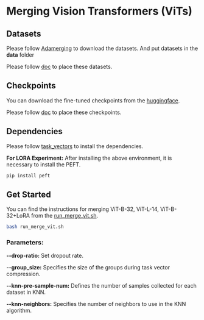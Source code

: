# Merging Vision Transformers (ViTs)

## Datasets
Please follow [Adamerging](https://github.com/EnnengYang/AdaMerging?tab=readme-ov-file#datasets) to download the datasets. And put datasets in the **data** folder

Please follow [doc](./data/README.md) to place these datasets.

## Checkpoints
You can download the fine-tuned checkpoints from the [huggingface](https://huggingface.co/lfy-hg/ViTs-on-multi-dataset).

Please follow [doc](./ckpts/README.md) to place these checkpoints.

## Dependencies
Please follow [task_vectors](https://github.com/mlfoundations/task_vectors) to install the dependencies.

**For LORA Experiment:**
After installing the above environment, it is necessary to install the PEFT.
```bash
pip install peft
```

## Get Started
You can find the instructions for merging ViT-B-32, ViT-L-14, ViT-B-32+LoRA from the [run_merge_vit.sh](./run_merge_vit.sh).
```bash
bash run_merge_vit.sh
```

### Parameters:

**--drop-ratio:** Set dropout rate.

**--group_size:** Specifies the size of the groups during task vector compression.

**--knn-pre-sample-num:** Defines the number of samples collected for each dataset in KNN.

**--knn-neighbors:** Specifies the number of neighbors to use in the KNN algorithm.





